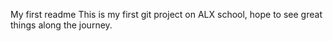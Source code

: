 My first readme
This is my first git project on ALX school, hope to see great things along the journey.

